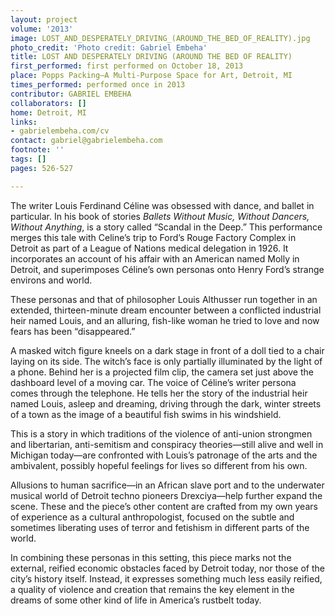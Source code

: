 ```yaml
---
layout: project
volume: '2013'
image: LOST_AND_DESPERATELY_DRIVING_(AROUND_THE_BED_OF_REALITY).jpg
photo_credit: 'Photo credit: Gabriel Embeha'
title: LOST AND DESPERATELY DRIVING (AROUND THE BED OF REALITY)
first_performed: first performed on October 18, 2013
place: Popps Packing—A Multi-Purpose Space for Art, Detroit, MI
times_performed: performed once in 2013
contributor: GABRIEL EMBEHA
collaborators: []
home: Detroit, MI
links:
- gabrielembeha.com/cv
contact: gabriel@gabrielembeha.com
footnote: ''
tags: []
pages: 526-527

---
```


The writer Louis Ferdinand Céline was obsessed with dance, and ballet in particular. In his book of stories _Ballets Without Music, Without Dancers, Without Anything_, is a story called “Scandal in the Deep.” This performance merges this tale with Celine’s trip to Ford’s Rouge Factory Complex in Detroit as part of a League of Nations medical delegation in 1926. It incorporates an account of his affair with an American named Molly in Detroit, and superimposes Céline’s own personas onto Henry Ford’s strange environs and world.

These personas and that of philosopher Louis Althusser run together in an extended, thirteen-minute dream encounter between a conflicted industrial heir named Louis, and an alluring, fish-like woman he tried to love and now fears has been “disappeared.”

A masked witch figure kneels on a dark stage in front of a doll tied to a chair laying on its side. The witch’s face is only partially illuminated by the light of a phone. Behind her is a projected film clip, the camera set just above the dashboard level of a moving car. The voice of Céline’s writer persona comes through the telephone. He tells her the story of the industrial heir named Louis, asleep and dreaming, driving through the dark, winter streets of a town as the image of a beautiful fish swims in his windshield.

This is a story in which traditions of the violence of anti-union strongmen and libertarian, anti-semitism and conspiracy theories—still alive and well in Michigan today—are  confronted with Louis’s patronage of the arts and the ambivalent, possibly hopeful feelings for lives so different from his own.

Allusions to human sacrifice—in an African slave port and to the underwater musical world of Detroit techno pioneers Drexciya—help further expand the scene. These and the piece’s other content are crafted from my own years of experience as a cultural anthropologist, focused on the subtle and sometimes liberating uses of terror and fetishism in different parts of the world.

In combining these personas in this setting, this piece marks not the external, reified economic obstacles faced by Detroit today, nor those of the city’s history itself. Instead, it expresses something much less easily reified, a quality of violence and creation that remains the key element in the dreams of some other kind of life in America’s rustbelt today.

